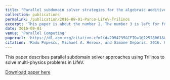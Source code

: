 ```yaml
---
title: "Parallel subdomain solver strategies for the algebraic additive Schwarz preconditioner"
collection: publications
permalink: /publication/2016-09-01-Parco-LifeV-Trilinos
excerpt: 'This paper is about the number 2. The number 3 is left for future work.'
date: 2016-09-01
venue: 'Parallel Computing'
paperurl: 'https://dl.acm.org/citation.cfm?id=2994735&CFID=1022528061&CFTOKEN=40362137'
citation: 'Radu Popescu, Michael A. Heroux, and Simone Deparis. 2016. Parallel subdomain solver strategies for the algebraic additive Schwarz preconditioner. Parallel Comput. 57, C (September 2016), 137-153. DOI: https://doi.org/10.1016/j.parco.2016.05.011'
---
```

This paper describes  parallel subdomain solver approaches using Trilinos to solve multi-physics problems in LifeV.

[Download paper here](https://dl.acm.org/citation.cfm?id=2994735&CFID=1022528061&CFTOKEN=40362137)

